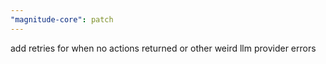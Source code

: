 ```yaml
---
"magnitude-core": patch
---
```


add retries for when no actions returned or other weird llm provider errors
